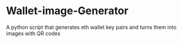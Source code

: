 # Wallet-image-Generator
A python script that generates eth wallet key pairs and turns them into images with QR codes
